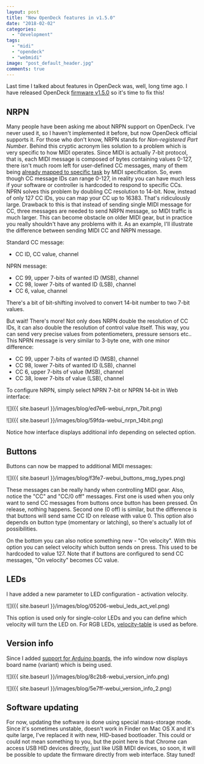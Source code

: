 ```yaml
---
layout: post
title: "New OpenDeck features in v1.5.0"
date: "2018-02-02"
categories: 
  - "development"
tags: 
  - "midi"
  - "opendeck"
  - "webmidi"
image: "post_default_header.jpg"
comments: true
---
```


Last time I talked about features in OpenDeck was, well, long time ago. I have released OpenDeck [firmware v1.5.0](https://github.com/shanteacontrols/OpenDeck/releases/tag/v1.5.0) so it's time to fix this!

## NRPN

Many people have been asking me about NRPN support on OpenDeck. I've never used it, so I haven't implemented it before, but now OpenDeck official supports it. For those who don't know, NRPN stands for _Non-registered Part Number_. Behind this cryptic acronym lies solution to a problem which is very specific to how MIDI operates. Since MIDI is actually 7-bit protocol, that is, each MIDI message is composed of bytes containing values 0-127, there isn't much room left for user-defined CC messages, many of them being [already mapped to specific task](http://nickfever.com/music/midi-cc-list) by MIDI specification. So, even though CC message IDs can range 0-127, in reality you can have much less if your software or controller is hardcoded to respond to specific CCs. NPRN solves this problem by doubling CC resolution to 14-bit. Now, instead of only 127 CC IDs, you can map your CC up to 16383. That's ridiculously large. Drawback to this is that instead of sending single MIDI message for CC, three messages are needed to send NRPN message, so MIDI traffic is much larger. This can become obstacle on older MIDI gear, but in practice you really shouldn't have any problems with it. As an example, I'll illustrate the difference between sending MIDI CC and NRPN message.

Standard CC message:

- CC ID, CC value, channel

NPRN message:

- CC 99, upper 7-bits of wanted ID (MSB), channel
- CC 98, lower 7-bits of wanted ID (LSB), channel
- CC 6, value, channel

There's a bit of bit-shifting involved to convert 14-bit number to two 7-bit values.

But wait! There's more! Not only does NRPN double the resolution of CC IDs, it can also double the resolution of control value itself. This way, you can send very precise values from potentiometers, pressure sensors etc.. This NPRN message is very similar to 3-byte one, with one minor difference:

- CC 99, upper 7-bits of wanted ID (MSB), channel
- CC 98, lower 7-bits of wanted ID (LSB), channel
- CC 6, upper 7-bits of value (MSB), channel
- CC 38, lower 7-bits of value (LSB), channel

To configure NRPN, simply select NPRN 7-bit or NPRN 14-bit in Web interface:

![]({{ site.baseurl }}/images/blog/ed7e6-webui_nrpn_7bit.png)

![]({{ site.baseurl }}/images/blog/59fda-webui_nrpn_14bit.png)

Notice how interface displays additional info depending on selected option.

## Buttons

Buttons can now be mapped to additional MIDI messages:

![]({{ site.baseurl }}/images/blog/f3fe7-webui_buttons_msg_types.png)

These messages can be really handy when controlling MIDI gear. Also, notice the "CC" and "CC/0 off" messages. First one is used when you only want to send CC messages from buttons once button has been pressed. On release, nothing happens. Second one (0 off) is similar, but the difference is that buttons will send same CC ID on release with value 0. This option also depends on button type (momentary or latching), so there's actually lot of possibilities.

On the bottom you can also notice something new - "On velocity". With this option you can select velocity which button sends on press. This used to be hardcoded to value 127. Note that if buttons are configured to send CC messages, "On velocity" becomes CC value.

## LEDs

I have added a new parameter to LED configuration - activation velocity.

![]({{ site.baseurl }}/images/blog/05206-webui_leds_act_vel.png)

This option is used only for single-color LEDs and you can define which velocity will turn the LED on. For RGB LEDs, [velocity-table](https://github.com/shanteacontrols/OpenDeck/wiki/LED-control) is used as before.

## Version info

Since I added [support for Arduino boards](https://shanteacontrols.wpcomstaging.com/2017/12/14/opendeck-on-arduino/), the info window now displays board name (variant) which is being used.

![]({{ site.baseurl }}/images/blog/8c2b8-webui_version_info.png)

![]({{ site.baseurl }}/images/blog/5e7ff-webui_version_info_2.png)

## Software updating

For now, updating the software is done using special mass-storage mode. Since it's sometimes unstable, doesn't work in Finder on Mac OS X and it's quite large, I've replaced it with new, HID-based bootloader. This could or could not mean something to you, but the point here is that Chrome can access USB HID devices directly, just like USB MIDI devices, so soon, it will be possible to update the firmware directly from web interface. Stay tuned!
